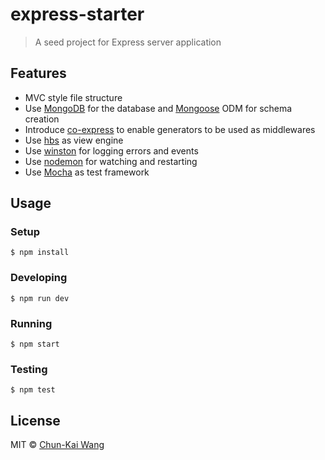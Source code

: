 # express-starter

> A seed project for Express server application

## Features

- MVC style file structure
- Use [MongoDB](https://www.mongodb.com/) for the database and [Mongoose](https://github.com/Automattic/mongoose) ODM for schema creation
- Introduce [co-express](https://github.com/mciparelli/co-express) to enable generators to be used as middlewares
- Use [hbs](https://github.com/donpark/hbs) as view engine
- Use [winston](https://github.com/winstonjs/winston) for logging errors and events
- Use [nodemon](https://github.com/remy/nodemon) for watching and restarting
- Use [Mocha](https://github.com/mochajs/mocha) as test framework

## Usage

### Setup

```shell
$ npm install
```

### Developing

```shell
$ npm run dev
```

### Running

```
$ npm start
```

### Testing

```
$ npm test
```


## License

MIT © [Chun-Kai Wang](https://github.com/chunkai1312)
